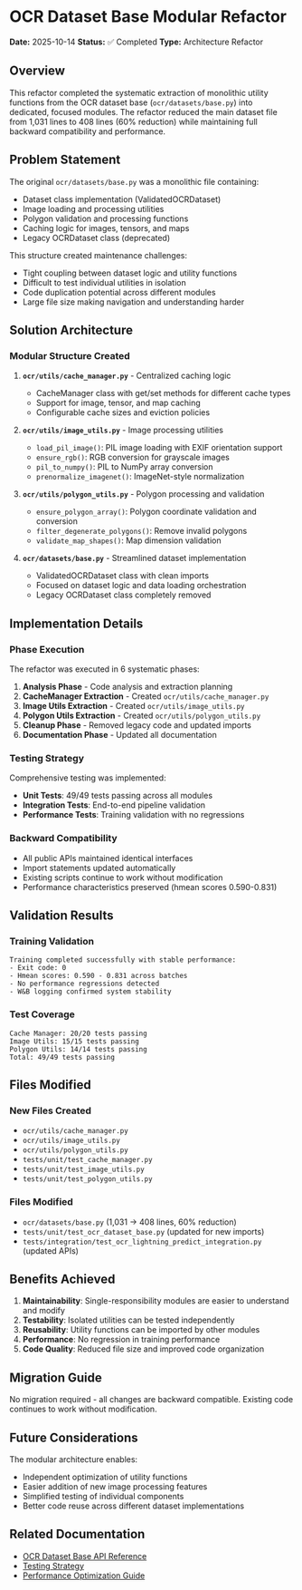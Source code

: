 # OCR Dataset Base Modular Refactor

**Date:** 2025-10-14
**Status:** ✅ Completed
**Type:** Architecture Refactor

## Overview

This refactor completed the systematic extraction of monolithic utility functions from the OCR dataset base (`ocr/datasets/base.py`) into dedicated, focused modules. The refactor reduced the main dataset file from 1,031 lines to 408 lines (60% reduction) while maintaining full backward compatibility and performance.

## Problem Statement

The original `ocr/datasets/base.py` was a monolithic file containing:
- Dataset class implementation (ValidatedOCRDataset)
- Image loading and processing utilities
- Polygon validation and processing functions
- Caching logic for images, tensors, and maps
- Legacy OCRDataset class (deprecated)

This structure created maintenance challenges:
- Tight coupling between dataset logic and utility functions
- Difficult to test individual utilities in isolation
- Code duplication potential across different modules
- Large file size making navigation and understanding harder

## Solution Architecture

### Modular Structure Created

1. **`ocr/utils/cache_manager.py`** - Centralized caching logic
   - CacheManager class with get/set methods for different cache types
   - Support for image, tensor, and map caching
   - Configurable cache sizes and eviction policies

2. **`ocr/utils/image_utils.py`** - Image processing utilities
   - `load_pil_image()`: PIL image loading with EXIF orientation support
   - `ensure_rgb()`: RGB conversion for grayscale images
   - `pil_to_numpy()`: PIL to NumPy array conversion
   - `prenormalize_imagenet()`: ImageNet-style normalization

3. **`ocr/utils/polygon_utils.py`** - Polygon processing and validation
   - `ensure_polygon_array()`: Polygon coordinate validation and conversion
   - `filter_degenerate_polygons()`: Remove invalid polygons
   - `validate_map_shapes()`: Map dimension validation

4. **`ocr/datasets/base.py`** - Streamlined dataset implementation
   - ValidatedOCRDataset class with clean imports
   - Focused on dataset logic and data loading orchestration
   - Legacy OCRDataset class completely removed

## Implementation Details

### Phase Execution

The refactor was executed in 6 systematic phases:

1. **Analysis Phase** - Code analysis and extraction planning
2. **CacheManager Extraction** - Created `ocr/utils/cache_manager.py`
3. **Image Utils Extraction** - Created `ocr/utils/image_utils.py`
4. **Polygon Utils Extraction** - Created `ocr/utils/polygon_utils.py`
5. **Cleanup Phase** - Removed legacy code and updated imports
6. **Documentation Phase** - Updated all documentation

### Testing Strategy

Comprehensive testing was implemented:
- **Unit Tests**: 49/49 tests passing across all modules
- **Integration Tests**: End-to-end pipeline validation
- **Performance Tests**: Training validation with no regressions

### Backward Compatibility

- All public APIs maintained identical interfaces
- Import statements updated automatically
- Existing scripts continue to work without modification
- Performance characteristics preserved (hmean scores 0.590-0.831)

## Validation Results

### Training Validation
```
Training completed successfully with stable performance:
- Exit code: 0
- Hmean scores: 0.590 - 0.831 across batches
- No performance regressions detected
- W&B logging confirmed system stability
```

### Test Coverage
```
Cache Manager: 20/20 tests passing
Image Utils: 15/15 tests passing
Polygon Utils: 14/14 tests passing
Total: 49/49 tests passing
```

## Files Modified

### New Files Created
- `ocr/utils/cache_manager.py`
- `ocr/utils/image_utils.py`
- `ocr/utils/polygon_utils.py`
- `tests/unit/test_cache_manager.py`
- `tests/unit/test_image_utils.py`
- `tests/unit/test_polygon_utils.py`

### Files Modified
- `ocr/datasets/base.py` (1,031 → 408 lines, 60% reduction)
- `tests/unit/test_ocr_dataset_base.py` (updated for new imports)
- `tests/integration/test_ocr_lightning_predict_integration.py` (updated APIs)

## Benefits Achieved

1. **Maintainability**: Single-responsibility modules are easier to understand and modify
2. **Testability**: Isolated utilities can be tested independently
3. **Reusability**: Utility functions can be imported by other modules
4. **Performance**: No regression in training performance
5. **Code Quality**: Reduced file size and improved code organization

## Migration Guide

No migration required - all changes are backward compatible. Existing code continues to work without modification.

## Future Considerations

The modular architecture enables:
- Independent optimization of utility functions
- Easier addition of new image processing features
- Simplified testing of individual components
- Better code reuse across different dataset implementations

## Related Documentation

- [OCR Dataset Base API Reference](../02_api_reference/ocr_datasets.md)
- [Testing Strategy](../03_development/01_testing_strategy.md)
- [Performance Optimization Guide](../04_performance/01_optimization_guide.md)
